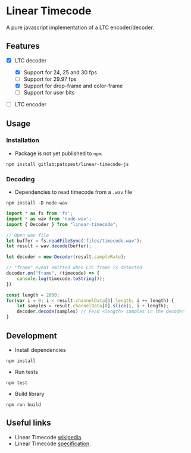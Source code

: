 # Linear Timecode

A pure javascript implementation of a LTC encoder/decoder.


## Features

- [x] LTC decoder
    - [x] Support for 24, 25 and 30 fps
    - [ ] Support for 29.97 fps
    - [x] Support for drop-frame and color-frame
    - [ ] Support for user bits
- [ ] LTC encoder



## Usage

### Installation

- Package is not yet published to `npm`.

```shell
npm install gitlab:patopest/linear-timecode-js
```

### Decoding

- Dependencies to read timecode from a `.wav` file
```shell
npm install -D node-wav
```

```javascript
import * as fs from 'fs';
import * as wav from 'node-wav';
import { Decoder } from "linear-timecode";

// Open wav file
let buffer = fs.readFileSync('files/timecode.wav');
let result = wav.decode(buffer);

let decoder = new Decoder(result.sampleRate);

// "frame" event emitted when LTC frame is detected
decoder.on("frame", (timecode) => {
    console.log(timecode.toString());
})

const length = 2000;
for(var i = 0; i < result.channelData[0].length; i += length) {
    let samples = result.channelData[0].slice(i, i + length);
    decoder.decode(samples) // Fead <length> samples in the decoder
}
```

<script src="https://gitlab.com/patopest/linear-timecode-js/-/snippets/3624978.js"></script>


## Development

- Install dependencies

```shell
npm install
```

- Run tests

```shell
npm test
```

- Build library

```shell
npm run build
```


## Useful links

- Linear Timecode [wikipedia](https://en.wikipedia.org/wiki/Linear_timecode).
- Linear Timecode [specification](https://ieeexplore.ieee.org/document/7291029).